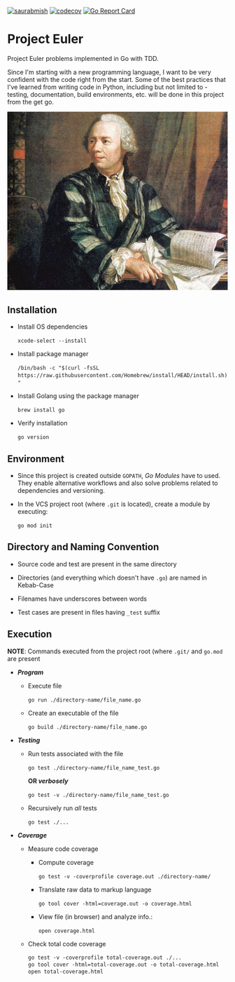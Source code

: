 [![saurabmish](https://circleci.com/gh/saurabmish/Project-Euler.svg?style=shield)](https://circleci.com/gh/saurabmish/Project-Euler)
[![codecov](https://codecov.io/gh/saurabmish/Project-Euler/branch/master/graph/badge.svg?token=JnMhKH4HfI)](https://codecov.io/gh/saurabmish/Project-Euler)
[![Go Report Card](https://goreportcard.com/badge/github.com/saurabmish/Project-Euler)](https://goreportcard.com/report/github.com/saurabmish/Project-Euler)

# Project Euler

Project Euler problems implemented in Go with TDD.

Since I'm starting with a new programming language, I want to be very confident with the code right from the start. Some of the best practices that I've learned from writing code in Python, including but not limited to - testing, documentation, build environments, etc. will be done in this project from the get go.

<p align="center">
  <img src="project-euler.jpg" />
</p>

## Installation

+ Install OS dependencies

  `xcode-select --install`

+ Install package manager

  `/bin/bash -c "$(curl -fsSL https://raw.githubusercontent.com/Homebrew/install/HEAD/install.sh)"`

+ Install Golang using the package manager

  `brew install go`

+ Verify installation

  `go version`

## Environment

+ Since this project is created outside `GOPATH`, *Go Modules* have to used. They enable alternative workflows and also solve problems related to dependencies and versioning.

+ In the VCS project root (where `.git` is located), create a module by executing:

  `go mod init`

## Directory and Naming Convention

+ Source code and test are present in the same directory

+ Directories (and everything which doesn't have `.go`) are named in Kebab-Case

+ Filenames have underscores between words

+ Test cases are present in files having `_test` suffix

## Execution

**NOTE**: Commands executed from the project root (where `.git/` and `go.mod` are present

+ ***Program***

  + Execute file

    `go run ./directory-name/file_name.go`

  + Create an executable of the file

    `go build ./directory-name/file_name.go`

+ ***Testing***

  + Run tests associated with the file

    `go test ./directory-name/file_name_test.go`

    **OR *verbosely***

    `go test -v ./directory-name/file_name_test.go`

  + Recursively run *all* tests

    `go test ./...`

+ ***Coverage***

  + Measure code coverage

    + Compute coverage

      `go test -v -coverprofile coverage.out ./directory-name/`

    + Translate raw data to markup language

      `go tool cover -html=coverage.out -o coverage.html`

    + View file (in browser) and analyze info.:

      `open coverage.html`

  + Check total code coverage

    ```
    go test -v -coverprofile total-coverage.out ./...
    go tool cover -html=total-coverage.out -o total-coverage.html
    open total-coverage.html
    ```
